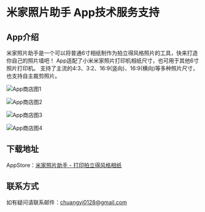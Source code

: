 # 米家照片助手 App技术服务支持

## App介绍

米家照片助手是一个可以将普通6寸相纸制作为拍立得风格照片的工具，快来打造你自己的照片墙吧！
App适配了小米米家照片打印机相纸尺寸，也可用于其他6寸照片打印机。
支持了主流的4:3、3:2、16:9(竖向)、16:9(横向)等多种照片尺寸，也支持自主裁剪照片。

![App商店图1](./PolaroidPhoto_AppStoreImage/pic_1.png)

![App商店图2](./PolaroidPhoto_AppStoreImage/pic_2.png)

![App商店图3](./PolaroidPhoto_AppStoreImage/pic_3.png)

![App商店图4](./PolaroidPhoto_AppStoreImage/pic_4.png)

## 下载地址

AppStore：[米家照片助手 - 打印拍立得风格相纸](https://apps.apple.com/app/id1623022385)

## 联系方式

如有疑问请联系邮件：chuangyi0128@gmail.com
